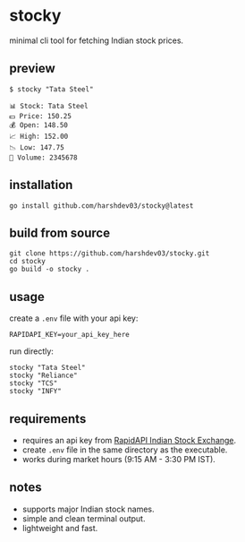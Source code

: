 # stocky

minimal cli tool for fetching Indian stock prices.

## preview

```
$ stocky "Tata Steel"

📊 Stock: Tata Steel
💵 Price: 150.25
💰 Open: 148.50
📈 High: 152.00
📉 Low: 147.75
🔄 Volume: 2345678
```

## installation

```
go install github.com/harshdev03/stocky@latest
```

## build from source

```
git clone https://github.com/harshdev03/stocky.git
cd stocky
go build -o stocky .
```

## usage

create a `.env` file with your api key:

```
RAPIDAPI_KEY=your_api_key_here
```

run directly:

```
stocky "Tata Steel"
stocky "Reliance"
stocky "TCS"
stocky "INFY"
```

## requirements

* requires an api key from [RapidAPI Indian Stock Exchange](https://rapidapi.com/).
* create `.env` file in the same directory as the executable.
* works during market hours (9:15 AM - 3:30 PM IST).

## notes

* supports major Indian stock names.
* simple and clean terminal output.
* lightweight and fast.